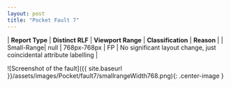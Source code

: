 ```yaml
---
layout: post
title: "Pocket Fault 7"
---
```

| **Report Type** | **Distinct RLF** | **Viewport Range** | **Classification** | **Reason** |
| Small-Range| null | 768px-768px | FP | No significant layout change, just coincidental attribute labelling | 

![Screenshot of the fault]({{ site.baseurl }}/assets/images/Pocket/fault7/smallrangeWidth768.png){: .center-image }